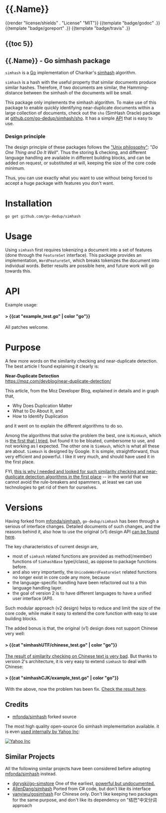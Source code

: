 
# {{.Name}}

{{render "license/shields" . "License" "MIT"}}
{{template "badge/godoc" .}}
{{template "badge/goreport" .}}
{{template "badge/travis" .}}

## {{toc 5}}

## {{.Name}} - Go simhash package

`simhash` is a [Go](http://golang.org/) implementation of Charikar's [simhash](http://www.cs.princeton.edu/courses/archive/spring04/cos598B/bib/CharikarEstim.pdf) algorithm.

`simhash` is a hash with the useful property that similar documents produce similar hashes.
Therefore, if two documents are similar, the Hamming-distance between the simhash of the
documents will be small.

This package only implements the simhash algorithm. To make use of this
package to enable quickly identifying near-duplicate documents within a large collection of
documents, check out the `sho` (SimHash Oracle) package at [github.com/go-dedup/simhash/sho](https://github.com/go-dedup/simhash/tree/master/sho). It has a simple [API](https://github.com/go-dedup/simhash/tree/master/sho#api) that is easy to use. 

### Design principle

The design principle of these packages follows the ["Unix philosophy"](https://en.wikipedia.org/wiki/Unix_philosophy): "_Do One Thing and Do It Well_". Thus the storing & checking, and different language handling are available in different building blocks, and can be added on request, or substituted at will, keeping the size of the core code minimum.

Thus, you can use exactly what you want to use without being forced to accept a huge package with features you don't want.

# Installation

```
go get github.com/go-dedup/simhash
```

# Usage

Using `simhash` first requires tokenizing a document into a set of features (done through the
`FeatureSet` interface). This package provides an implementation, `WordFeatureSet`, which breaks
tokenizes the document into individual words. Better results are possible here, and future work
will go towards this.

# API

Example usage:

#### > {{cat "example_test.go" | color "go"}}

All patches welcome.

# Purpose

A few more words on the similarity checking and near-duplicate detection. The best article I found explaining it clearly is:

**Near-Duplicate Detection**  
https://moz.com/devblog/near-duplicate-detection/

This article, from the Moz Developer Blog, explained in details and in graph that,

- Why Does Duplication Matter
- What to Do About It, and
- How to Identify Duplication

and it went on to explain the different algorithms to do so.

Among the algorithms that solve the problem the best, one is `MinHash`, which is [the first that I tried](https://github.com/go-dedup/deduper), but found it to be bloated, cumbersome to use, and not working as I expected. The other one is `SimHash`, which is what all these are about. `SimHash` is designed by Google. It is simple, straightforward, thus very efficient and powerful. I like it very much, and should have used it in the first place.

FYI, [this is why I needed and looked for such similarity checking and near-duplicate detection algorithms in the first place](http://godoc.org/github.com/go-dedup/simhash/sho#example-package--Output) -- in the world that we cannot avoid the rule-breakers and spammers, at least we can use technologies to get rid of them for ourselves.

# Versions

Having forked from [mfonda/simhash](https://github.com/mfonda/simhash), `go-dedup/simhash` has been through a serious of interface changes. Detailed documents of such changes, and the reasons behind it, also how to use the original (v1) design API [can be found here](https://github.com/go-dedup/simhash/wiki/Version-2). 

The key characteristics of current design are,

- most of `simhash` related functions are provided as method(/member) functions of `SimhashBase` type(/class), as oppose to package functions before.
- and also very importantly, the `UnicodeWordFeatureSet` related functions no longer exist in core code any more, because
- the language-specific handling have been refactored out to a thin language handling layer.
- the goal of version 2 is to have different languages to have a unified user interface (API).

Such modular approach (v2 design) helps to reduce and limit the size of the core code, while make it easy to extend the core function with easy to use building blocks.

The added bonus is that, the original (v1) design does not support Chinese very well:

#### > {{cat "simhashUTF/chinese_test.go" | color "go"}}

[The result of similarity checking on Chinese text is very bad](https://github.com/go-dedup/simhash/blob/master/simhashUTF/chinese_test.go#L55-L58). But thanks to version 2's architecture, it is very easy to extend `simhash` to deal with Chinese:

#### > {{cat "simhashCJK/example_test.go" | color "go"}}

With the above, now the problem has been fix. [Check the result here](https://github.com/go-dedup/simhash/blob/master/simhashCJK/example_test.go#L35-L37).

## Credits

- [mfonda/simhash](https://github.com/mfonda/simhash) forked source

The most high quality open-source Go simhash implementation available. it is even [used internally by Yahoo Inc](https://github.com/yahoo/gryffin/tree/master/html-distance):

[![Yahoo Inc](https://avatars3.githubusercontent.com/u/16574?v=3&s=200)](https://github.com/yahoo)


## Similar Projects

All the following similar projects have been considered before adopting [mfonda/simhash](https://github.com/mfonda/simhash) instead.

- [dgryski/go-simstore](https://github.com/dgryski/go-simstore) One of the earliest, [powerful but undocumented.](https://groups.google.com/forum/#!topic/golang-nuts/tDnJD07SkFs)
- [AllenDang/simhash](https://github.com/AllenDang/simhash) Ported from C# code, but don't like its interface
- [yanyiwu/gosimhash](https://github.com/yanyiwu/gosimhash) For Chinese only. Don't like keeping two packages for the same purpose, and don't like its dependency on "结巴"中文分词 approach
